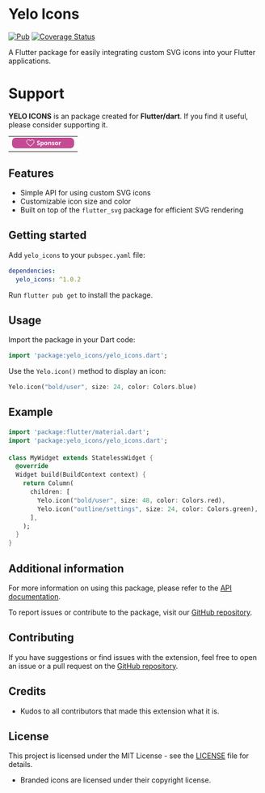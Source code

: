 # Yelo Icons
[![Pub](https://img.shields.io/pub/v/yelo_icons.svg)](https://pub.dartlang.org/packages/yelo_icons)
[![Coverage Status](https://coveralls.io/repos/github/Yelodevs/yelo_icons/badge.svg?branch=main)](https://coveralls.io/github/Yelodevs/yelo_icons?branch=main)

A Flutter package for easily integrating custom SVG icons into your Flutter applications.

# Support

**YELO ICONS** is an package created for **Flutter/dart**. If you find it useful, please consider supporting it.

<table align="center" width="60%" border="0">
  <tr>
    <td>
      <a title="GitHub Sponsors" href="https://github.com/sponsors/linxford"><img src="https://raw.githubusercontent.com/alefragnani/oss-resources/master/images/button-become-a-sponsor-rounded-small.png"/></a>
    </td>
  </tr>
</table>

## Features

- Simple API for using custom SVG icons
- Customizable icon size and color
- Built on top of the `flutter_svg` package for efficient SVG rendering

## Getting started

Add `yelo_icons` to your `pubspec.yaml` file:

```yaml
dependencies:
  yelo_icons: ^1.0.2
```

Run `flutter pub get` to install the package.

## Usage

Import the package in your Dart code:

```dart
import 'package:yelo_icons/yelo_icons.dart';
```

Use the `Yelo.icon()` method to display an icon:

```dart
Yelo.icon("bold/user", size: 24, color: Colors.blue)
```

## Example

```dart
import 'package:flutter/material.dart';
import 'package:yelo_icons/yelo_icons.dart';

class MyWidget extends StatelessWidget {
  @override
  Widget build(BuildContext context) {
    return Column(
      children: [
        Yelo.icon("bold/user", size: 48, color: Colors.red),
        Yelo.icon("outline/settings", size: 24, color: Colors.green),
      ],
    );
  }
}
```

## Additional information

For more information on using this package, please refer to the [API documentation](https://github.com/Yelodevs/yelo_icons/blob/main/YELO-API-DOC.md).

To report issues or contribute to the package, visit our [GitHub repository](https://github.com/Yelodevs/yelo_icons).

## Contributing
If you have suggestions or find issues with the extension, feel free to open an issue or a pull request on the [GitHub repository](https://github.com/Yelodevs/yelo_icons).

## Credits
- Kudos to all contributors that made this extension what it is.

## License
This project is licensed under the MIT License - see the [LICENSE](LICENSE) file for details.
- Branded icons are licensed under their copyright license.
